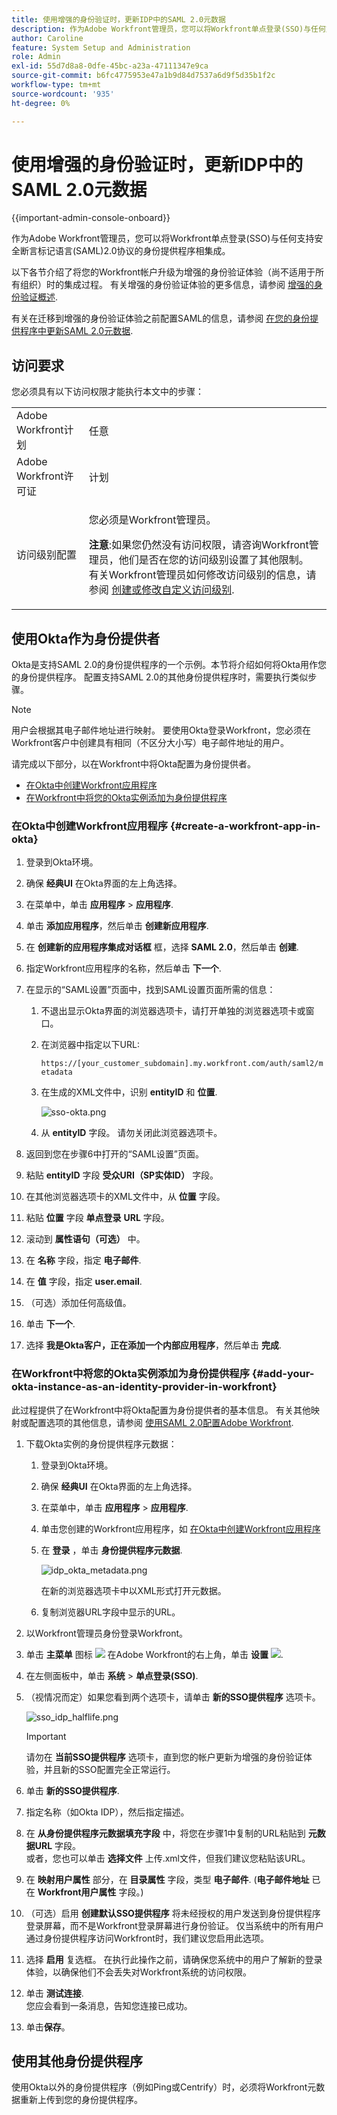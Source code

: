 ```yaml
---
title: 使用增强的身份验证时，更新IDP中的SAML 2.0元数据
description: 作为Adobe Workfront管理员，您可以将Workfront单点登录(SSO)与任何支持安全断言标记语言(SAML)2.0协议的身份提供程序相集成。
author: Caroline
feature: System Setup and Administration
role: Admin
exl-id: 55d7d8a8-0dfe-45bc-a23a-47111347e9ca
source-git-commit: b6fc4775953e47a1b9d84d7537a6d9f5d35b1f2c
workflow-type: tm+mt
source-wordcount: '935'
ht-degree: 0%

---
```


# 使用增强的身份验证时，更新IDP中的SAML 2.0元数据

<!-- enhanced authentication is no longer available for workfront customers -->

{{important-admin-console-onboard}}

作为Adobe Workfront管理员，您可以将Workfront单点登录(SSO)与任何支持安全断言标记语言(SAML)2.0协议的身份提供程序相集成。

以下各节介绍了将您的Workfront帐户升级为增强的身份验证体验（尚不适用于所有组织）时的集成过程。 有关增强的身份验证体验的更多信息，请参阅 [增强的身份验证概述](../../../administration-and-setup/manage-workfront/security/get-started-enhanced-authentication.md).

有关在迁移到增强的身份验证体验之前配置SAML的信息，请参阅 [在您的身份提供程序中更新SAML 2.0元数据](../../../administration-and-setup/add-users/single-sign-on/update-saml-2-metadata-ip.md).


## 访问要求

您必须具有以下访问权限才能执行本文中的步骤：

<table style="table-layout:auto"> 
 <col> 
 <col> 
 <tbody> 
  <tr> 
   <td role="rowheader">Adobe Workfront计划</td> 
   <td>任意</td> 
  </tr> 
  <tr> 
   <td role="rowheader">Adobe Workfront许可证</td> 
   <td>计划</td> 
  </tr> 
  <tr> 
   <td role="rowheader">访问级别配置</td> 
   <td> <p>您必须是Workfront管理员。</p> <p><b>注意</b>:如果您仍然没有访问权限，请咨询Workfront管理员，他们是否在您的访问级别设置了其他限制。 有关Workfront管理员如何修改访问级别的信息，请参阅 <a href="../../../administration-and-setup/add-users/configure-and-grant-access/create-modify-access-levels.md" class="MCXref xref">创建或修改自定义访问级别</a>.</p> </td> 
  </tr> 
 </tbody> 
</table>

## 使用Okta作为身份提供者

Okta是支持SAML 2.0的身份提供程序的一个示例。本节将介绍如何将Okta用作您的身份提供程序。 配置支持SAML 2.0的其他身份提供程序时，需要执行类似步骤。

>[!NOTE]
>
>用户会根据其电子邮件地址进行映射。 要使用Okta登录Workfront，您必须在Workfront客户中创建具有相同（不区分大小写）电子邮件地址的用户。

请完成以下部分，以在Workfront中将Okta配置为身份提供者。

* [在Okta中创建Workfront应用程序](#create-a-workfront-app-in-okta)
* [在Workfront中将您的Okta实例添加为身份提供程序](#add-your-okta-instance-as-an-identity-provider-in-workfront)

### 在Okta中创建Workfront应用程序 {#create-a-workfront-app-in-okta}

1. 登录到Okta环境。
1. 确保 **经典UI** 在Okta界面的左上角选择。
1. 在菜单中，单击 **应用程序** > **应用程序**.

1. 单击 **添加应用程序**，然后单击 **创建新应用程序**.

1. 在 **创建新的应用程序集成对话框** 框，选择 **SAML 2.0**，然后单击 **创建**.

1. 指定Workfront应用程序的名称，然后单击 **下一个**.
1. 在显示的“SAML设置”页面中，找到SAML设置页面所需的信息：

   1. 不退出显示Okta界面的浏览器选项卡，请打开单独的浏览器选项卡或窗口。
   1. 在浏览器中指定以下URL:

      `https://[your_customer_subdomain].my.workfront.com/auth/saml2/metadata`

   1. 在生成的XML文件中，识别 **entityID** 和 **位置**.

      ![sso-okta.png](assets/sso-okta.png)

   1. 从 **entityID** 字段。 请勿关闭此浏览器选项卡。

1. 返回到您在步骤6中打开的“SAML设置”页面。
1. 粘贴 **entityID** 字段 **受众URI（SP实体ID）** 字段。

1. 在其他浏览器选项卡的XML文件中，从 **位置** 字段。
1. 粘贴 **位置** 字段 **单点登录** **URL** 字段。

1. 滚动到 **属性语句（可选）** 中。
1. 在 **名称** 字段，指定 **电子邮件**.

1. 在 **值** 字段，指定 **user.email**.

1. （可选）添加任何高级值。
1. 单击 **下一个**.
1. 选择 **我是Okta客户，正在添加一个内部应用程序**，然后单击 **完成**.

### 在Workfront中将您的Okta实例添加为身份提供程序 {#add-your-okta-instance-as-an-identity-provider-in-workfront}

此过程提供了在Workfront中将Okta配置为身份提供者的基本信息。 有关其他映射或配置选项的其他信息，请参阅 [使用SAML 2.0配置Adobe Workfront](../../../administration-and-setup/add-users/single-sign-on/configure-workfront-saml-2.md).

1. 下载Okta实例的身份提供程序元数据：

   1. 登录到Okta环境。
   1. 确保 **经典UI** 在Okta界面的左上角选择。
   1. 在菜单中，单击 **应用程序** > **应用程序**.

   1. 单击您创建的Workfront应用程序，如 [在Okta中创建Workfront应用程序](#create-a-workfront-app-in-okta)
   1. 在 **登录** ，单击 **身份提供程序元数据**.

      ![idp_okta_metadata.png](assets/idp-okta-metadata.png)

      在新的浏览器选项卡中以XML形式打开元数据。

   1. 复制浏览器URL字段中显示的URL。

1. 以Workfront管理员身份登录Workfront。
1. 单击 **主菜单** 图标 ![](assets/main-menu-icon.png) 在Adobe Workfront的右上角，单击 **设置** ![](assets/gear-icon-settings.png).

1. 在左侧面板中，单击 **系统** > **单点登录(SSO)**.

1. （视情况而定）如果您看到两个选项卡，请单击 **新的SSO提供程序** 选项卡。

   ![sso_idp_halflife.png](assets/sso-idp-halflife-350x234.png)

   >[!IMPORTANT]
   >
   >请勿在 **当前SSO提供程序** 选项卡，直到您的帐户更新为增强的身份验证体验，并且新的SSO配置完全正常运行。

1. 单击 **新的SSO提供程序**.
1. 指定名称（如Okta IDP），然后指定描述。
1. 在 **从身份提供程序元数据填充字段** 中，将您在步骤1中复制的URL粘贴到 **元数据URL** 字段。\
   或者，您也可以单击 **选择文件** 上传.xml文件，但我们建议您粘贴该URL。

1. 在 **映射用户属性** 部分，在 **目录属性** 字段，类型 **电子邮件**. (**电子邮件地址** 已在 **Workfront用户属性** 字段。)

1. （可选）启用 **创建默认SSO提供程序** 将未经授权的用户发送到身份提供程序登录屏幕，而不是Workfront登录屏幕进行身份验证。 仅当系统中的所有用户通过身份提供程序访问Workfront时，我们建议您启用此选项。
1. 选择 **启用** 复选框。 在执行此操作之前，请确保您系统中的用户了解新的登录体验，以确保他们不会丢失对Workfront系统的访问权限。
1. 单击 **测试连接**.\
   您应会看到一条消息，告知您连接已成功。

1. 单击&#x200B;**保存**。

## 使用其他身份提供程序

使用Okta以外的身份提供程序（例如Ping或Centrify）时，必须将Workfront元数据重新上传到您的身份提供程序。
